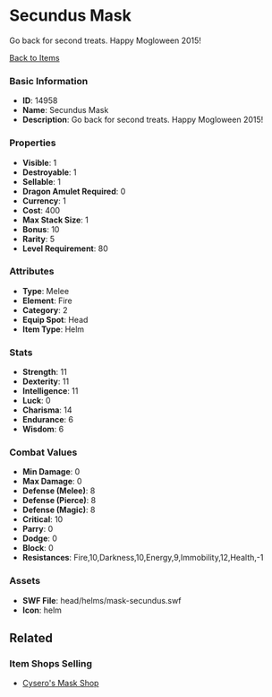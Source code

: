 # Secundus Mask

Go back for second treats. Happy Mogloween 2015!

[Back to Items](../items.md)

### Basic Information

- **ID**: 14958
- **Name**: Secundus Mask
- **Description**: Go back for second treats. Happy Mogloween 2015!

### Properties

- **Visible**: 1
- **Destroyable**: 1
- **Sellable**: 1
- **Dragon Amulet Required**: 0
- **Currency**: 1
- **Cost**: 400
- **Max Stack Size**: 1
- **Bonus**: 10
- **Rarity**: 5
- **Level Requirement**: 80

### Attributes

- **Type**: Melee
- **Element**: Fire
- **Category**: 2
- **Equip Spot**: Head
- **Item Type**: Helm

### Stats

- **Strength**: 11
- **Dexterity**: 11
- **Intelligence**: 11
- **Luck**: 0
- **Charisma**: 14
- **Endurance**: 6
- **Wisdom**: 6

### Combat Values

- **Min Damage**: 0
- **Max Damage**: 0
- **Defense (Melee)**: 8
- **Defense (Pierce)**: 8
- **Defense (Magic)**: 8
- **Critical**: 10
- **Parry**: 0
- **Dodge**: 0
- **Block**: 0
- **Resistances**: Fire,10,Darkness,10,Energy,9,Immobility,12,Health,-1

### Assets

- **SWF File**: head/helms/mask-secundus.swf
- **Icon**: helm

## Related

### Item Shops Selling

- [Cysero's Mask Shop](../item-shops/116-cysero-s-mask-shop.md)


